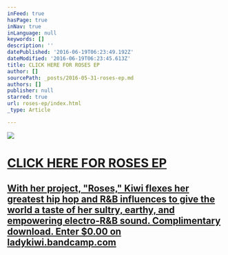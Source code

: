 ```yaml
---
inFeed: true
hasPage: true
inNav: true
inLanguage: null
keywords: []
description: ''
datePublished: '2016-06-19T06:23:49.192Z'
dateModified: '2016-06-19T06:23:45.613Z'
title: CLICK HERE FOR ROSES EP
author: []
sourcePath: _posts/2016-05-31-roses-ep.md
authors: []
publisher: null
starred: true
url: roses-ep/index.html
_type: Article

---
```

[][0]
![](https://imgflo.herokuapp.com/graph/vahj1ThiexotieMo/8ee3957f11b488274a343c3f8ba1b1d6/croprotate.jpg?cropheight=560&cropwidth=815&degrees=0&input=https%3A%2F%2Fthe-grid-user-content.s3-us-west-2.amazonaws.com%2F3b49a7bd-6527-4c91-8038-1084e209a420.jpg&x=0&y=129)

# [CLICK HERE FOR ROSES EP][0]

## [With her project, "Roses," Kiwi flexes her greatest hip hop and R&B influences to give the world a taste of her sultry, earthy, and empowering electro-R&B sound. Complimentary download. Enter $0.00 on ladykiwi.bandcamp.com][1]

[0]: http://ladykiwi.bandcamp.com/releases
[1]: http://ladykiwi.bandcamp.com/